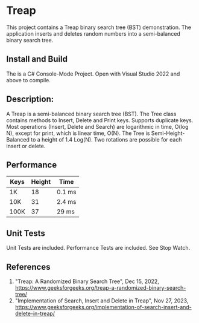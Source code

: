 # Treap 

This project contains a Treap binary search tree (BST) demonstration.   The application inserts and deletes random numbers into a semi-balanced binary search tree.

## Install and Build

The is a C# Console-Mode Project.  Open with  Visual Studio 2022 and above to compile. 

## Description:

A Treap is a semi-balanced binary search tree (BST).  The Tree class contains methods to Insert, Delete and Print keys.  Supports duplicate keys.  Most operations (Insert, Delete and Search) are logarithmic in time, O(log N), except for print, which is linear time, O(N).  The Tree is Semi-Height-Balanced to a height of 1.4 Log(N).  Two rotations are possible for each insert or delete.

## Performance

Keys | Height | Time 
--- | --- | --- 
1K | 18 | 0.1 ms
10K | 31 | 2.4 ms
100K | 37 | 29 ms

## Unit Tests

Unit Tests are included.  Performance Tests are included.  See Stop Watch.


## References

1. "Treap:  A Randomized Binary Search Tree", Dec 15, 2022, https://www.geeksforgeeks.org/treap-a-randomized-binary-search-tree/
2. "Implementation of Search, Insert and Delete in Treap", Nov 27, 2023, https://www.geeksforgeeks.org/implementation-of-search-insert-and-delete-in-treap/



  
